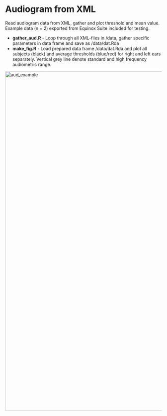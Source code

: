 # Audiogram from XML

Read audiogram data from XML, gather and plot threshold and mean value. Example data (n = 2) exported from Equinox Suite included for testing.

* **gather_aud.R** - Loop through all XML-files in /data, gather specific parameters in data frame and save as /data/dat.Rda
* **make_fig.R** - Load prepared data frame /data/dat.Rda and plot all subjects (black) and average thresholds (blue/red) for right and left ears separately. Vertical grey line denote standard and high frequency audiometric range.

<img width="1088" alt="aud_example" src="https://github.com/user-attachments/assets/73d4b7da-a381-46a4-8c7e-66fa1ab63a18" />
